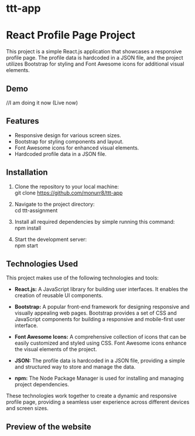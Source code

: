 # ttt-app


# React Profile Page Project

This project is a simple React.js application that showcases a responsive profile page. The profile data is hardcoded in a JSON file, and the project utilizes Bootstrap for styling and Font Awesome icons for additional visual elements.


## Demo

//I am doing it now
 (Live now)


## Features

- Responsive design for various screen sizes.
- Bootstrap for styling components and layout.
- Font Awesome icons for enhanced visual elements.
- Hardcoded profile data in a JSON file.

## Installation

1. Clone the repository to your local machine:\
git clone https://github.com/monurr8/ttt-app

2. Navigate to the project directory:\
   cd ttt-assignment
   
3. Install all required dependencies by simple running this command:\
   npm install
   
5. Start the development server:\
   npm start

## Technologies Used
This project makes use of the following technologies and tools:

- **React.js:** A JavaScript library for building user interfaces. It enables the creation of reusable UI components.

- **Bootstrap:** A popular front-end framework for designing responsive and visually appealing web pages. Bootstrap provides a set of CSS and JavaScript components for building a responsive and mobile-first user interface.

- **Font Awesome Icons:** A comprehensive collection of icons that can be easily customized and styled using CSS. Font Awesome icons enhance the visual elements of the project.

- **JSON:** The profile data is hardcoded in a JSON file, providing a simple and structured way to store and manage the data.

- **npm:** The Node Package Manager is used for installing and managing project dependencies.


These technologies work together to create a dynamic and responsive profile page, providing a seamless user experience across different devices and screen sizes.

## Preview of the website


